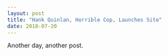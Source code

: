 ```yaml
---
layout: post
title: "Hank Quinlan, Horrible Cop, Launches Site"
date: 2018-07-20
---
```


Another day, another post.
